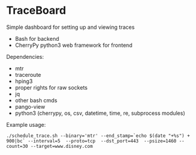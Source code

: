 # TraceBoard

Simple dashboard for setting up and viewing traces

- Bash for backend
- CherryPy python3 web framework for frontend

Dependencies:

- mtr
- traceroute
- hping3
- proper rights for raw sockets
- jq
- other bash cmds
- pango-view
- python3 (cherrypy, os, csv, datetime, time, re, subprocess modules)

Example usage:

```
./schedule_trace.sh --binary='mtr' --end_stamp=`echo $(date "+%s") + 900|bc` --interval=5  --proto=tcp  --dst_port=443  --psize=1460 --count=30 --target=www.disney.com
```
